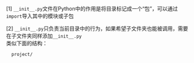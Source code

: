 [1] ```__init__.py```文件在Python中的作用是将目录标记成一个“包”，可以通过```import```导入其中的模块或子包

[2] ```__init__.py```只负责当前目录中的行为，如果希望子文件夹也能被调用，需要在子文件夹同样添加```__init__.py```    
类似下面的结构：  
```
  project/
  
```  
      
      
